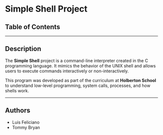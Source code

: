 
# Simple Shell Project

## Table of Contents





---

## Description
The **Simple Shell** project is a command-line interpreter created in the C programming language. It mimics the behavior of the UNIX shell and allows users to execute commands interactively or non-interactively.

This program was developed as part of the curriculum at **Holberton School** to understand low-level programming, system calls, processes, and how shells work.

---

## Authors
- Luis Feliciano
- Tommy Bryan
